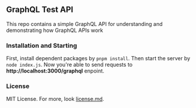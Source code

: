 ## GraphQL Test API

This repo contains a simple GraphQL API for understanding and demonstrating how GraphQL APIs work

### Installation and Starting

First, install dependent packages by `pnpm install`. Then start the server by `node index.js`. Now you're able to send requests to **http://localhost:3000/graphql** enpoint.

### License

MIT License. For more, look [license.md](license.md).
